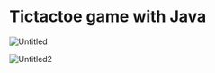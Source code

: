 # Tictactoe game with Java 
![Untitled](https://user-images.githubusercontent.com/80634780/153452425-4bfbeef1-cc64-44d1-8c46-4c6c4dd154a4.png)

![Untitled2](https://user-images.githubusercontent.com/80634780/153453230-c9939585-afbe-48a6-baa6-006229d05075.png)


